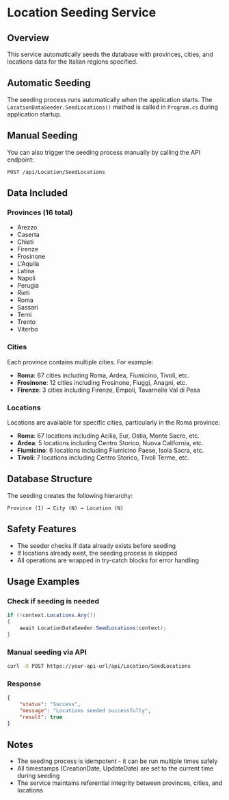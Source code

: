 # Location Seeding Service

## Overview
This service automatically seeds the database with provinces, cities, and locations data for the Italian regions specified.

## Automatic Seeding
The seeding process runs automatically when the application starts. The `LocationDataSeeder.SeedLocations()` method is called in `Program.cs` during application startup.

## Manual Seeding
You can also trigger the seeding process manually by calling the API endpoint:

```
POST /api/Location/SeedLocations
```

## Data Included

### Provinces (16 total)
- Arezzo
- Caserta
- Chieti
- Firenze
- Frosinone
- L'Aquila
- Latina
- Napoli
- Perugia
- Rieti
- Roma
- Sassari
- Terni
- Trento
- Viterbo

### Cities
Each province contains multiple cities. For example:
- **Roma**: 67 cities including Roma, Ardea, Fiumicino, Tivoli, etc.
- **Frosinone**: 12 cities including Frosinone, Fiuggi, Anagni, etc.
- **Firenze**: 3 cities including Firenze, Empoli, Tavarnelle Val di Pesa

### Locations
Locations are available for specific cities, particularly in the Roma province:
- **Roma**: 67 locations including Acilia, Eur, Ostia, Monte Sacro, etc.
- **Ardea**: 5 locations including Centro Storico, Nuova California, etc.
- **Fiumicino**: 6 locations including Fiumicino Paese, Isola Sacra, etc.
- **Tivoli**: 7 locations including Centro Storico, Tivoli Terme, etc.

## Database Structure
The seeding creates the following hierarchy:
```
Province (1) → City (N) → Location (N)
```

## Safety Features
- The seeder checks if data already exists before seeding
- If locations already exist, the seeding process is skipped
- All operations are wrapped in try-catch blocks for error handling

## Usage Examples

### Check if seeding is needed
```csharp
if (!context.Locations.Any())
{
    await LocationDataSeeder.SeedLocations(context);
}
```

### Manual seeding via API
```bash
curl -X POST https://your-api-url/api/Location/SeedLocations
```

### Response
```json
{
    "status": "Success",
    "message": "Locations seeded successfully",
    "result": true
}
```

## Notes
- The seeding process is idempotent - it can be run multiple times safely
- All timestamps (CreationDate, UpdateDate) are set to the current time during seeding
- The service maintains referential integrity between provinces, cities, and locations 